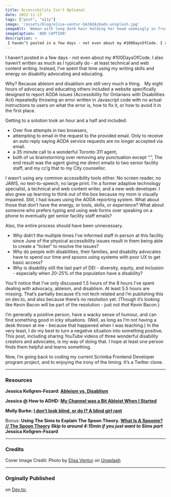 ```yaml
---
title: Accessibility Isn't Optional
date: 2022-11-17
tags: ["post", "a11y"]
image: '/assets/blog/elisa-ventur-bmJAXAz6ads-unsplash.jpg'
imageAlt: 'Woman with long dark hair holding her head seemingly in frustration over a silver laptop computer on a white desk.'
imageCaption: 'ADD CAPTION'
description: >
 I haven’t posted in a few days - not even about my #100DaysOfCode. I also haven’t written as much as I typically do - at least technical and web content writing. Instead, I’ve spent that time using my writing skills and energy on disability advocating and educating. 
---
```

I haven’t posted in a few days - not even about my #100DaysOfCode. I also haven’t written as much as I typically do - at least technical and web content writing. Instead, I’ve spent that time using my writing skills and energy on disability advocating and educating. 

Why? Because ableism and disablism are still very much a thing.   My eight hours of advocacy and educating others included a website specifically designed to report AODA issues (Accessibility for Ontarians with Disabilities Act) repeatedly throwing an error written in Javascript code with no actual instructions to users on what the error is, how to fix it, or how to avoid it in the first place. 

Getting to a solution took an hour and a half and included:
- Over five attempts in two browsers, 
- attempting to email in the request to the provided email. Only to receive an auto reply saying AODA service requests are no longer accepted via email.
- a 35 minute call to a wonderful Toronto 311 agent, 
- both of us brainstorming over removing any punctuation except “.”, 
The end result was the agent giving me direct emails to two senior facility staff, and my cc’g that to my City counsellor.

I wasn’t using any common accessibility tools either. No screen reader, no JAWS, no text-to-speech, no large print. I’m a former adaptive technology specialist, a technical and web content writer, and a new web developer. I also grew up learning to think out of the box because my mom is visually impaired. Still, I had issues using the AODA reporting system. What about those that don’t have the energy, or tools, skills, or experience? What about someone who prefers typing and using web forms over speaking on a phone to eventually get senior facility staff emails?

Also, the entire process should have been unnecessary. 

- Why didn’t the multiple times I’ve informed staff in person at this facility since June of the physical accessibility issues result in them being able to create a “ticket” to resolve the issues? 
- Why do people with disabilities, their families, and disability advocates have to spend our time and spoons using systems with poor UX to get basic access? 
- Why is disability still the last part of DEI - diversity, equity, and inclusion - especially when 20-25% of the population have a disability?

You’ll notice that I’ve only discussed 1.5 hours of the 8 hours I’ve spent dealing with advocacy, ableism, and disablism. At least 5.5 hours are missing. That’s partially because it’s not tech related and I’m publishing this on dev.to, and also because there’s no resolution yet. (Though it’s looking like Kevin Bacon will be part of the resolution - just not _that_ Kevin Bacon.)

I’m generally a positive person, have a wacky sense of humour, and can find something good in icky situations. (Well, as long as I’m not having a desk thrown at me - because that happened when I was teaching.) In the very least, I do my best to turn a negative situation into something positive. This post, including sharing YouTube videos of three wonderful disability creators and advocates, is my way of doing that. I hope at least one person finds them helpful and learns something.

Now, I’m going back to coding my current Scrimba Frontend Developer program project, and to enjoying the irony of the timing. It’s  a Twitter clone.  


---
###  Resources

**Jessica Kellgren-Fozard: [Ableism vs. Disablism](https://youtu.be/rqJxfnioF3Y)**

**Jessica @ How to ADHD: [My Channel was a Bit Ableist When I Started](https://youtu.be/KeonwDjcaF8)**

**Molly Burke: [I don’t look blind, or do I? A blind girl rant](https://youtu.be/g7gEb8lVkCE)**

Bonus:
**Using The Sims to Explain The Spoon Theory. 
[What Is A Spoonie? // The Spoon Theory](https://youtu.be/a2NGaG8mhjU)
_Skip to around 4:15min if you just want to Sims part_
Jessica Kellgren-Fozard**


---
### Credits

Cover Image Credit: Photo by <a href="https://unsplash.com/@elisa_ventur?utm_source=unsplash&utm_medium=referral&utm_content=creditCopyText">Elisa Ventur</a> on <a href="https://unsplash.com/s/photos/computer-error?utm_source=unsplash&utm_medium=referral&utm_content=creditCopyText">Unsplash</a>

---
### Orginally Published 
on [Dev.to:](https://dev.to/gingerkiwi/accessibility-isnt-optional-11co)
